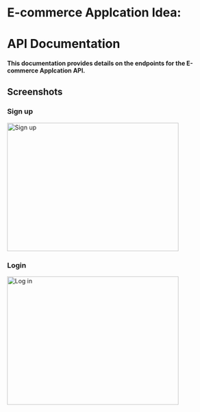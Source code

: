 # E-commerce Applcation Idea:



#  API Documentation
#### This documentation provides details on the endpoints for the E-commerce Applcation API.


## Screenshots


### Sign up
<img src="https://github.com/Mohammad-Abdelhadi/e-commerce/assets/125509690/3c995b0b-b92d-41a4-b788-311eb8198460" alt="Sign up" width="400" height="300">

### Login
<img src="https://github.com/Mohammad-Abdelhadi/e-commerce/assets/125509690/8cffe88a-cd32-410b-8bbc-bcd0734c7c9f" alt="Log in" width="400" height="300">

